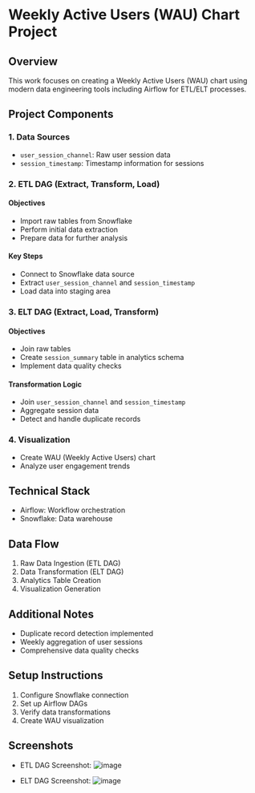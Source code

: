 # Weekly Active Users (WAU) Chart Project

## Overview
This work focuses on creating a Weekly Active Users (WAU) chart using modern data engineering tools including Airflow for ETL/ELT processes.

## Project Components
### 1. Data Sources
- `user_session_channel`: Raw user session data
- `session_timestamp`: Timestamp information for sessions

### 2. ETL DAG (Extract, Transform, Load)
#### Objectives
- Import raw tables from Snowflake
- Perform initial data extraction
- Prepare data for further analysis

#### Key Steps
- Connect to Snowflake data source
- Extract `user_session_channel` and `session_timestamp`
- Load data into staging area

### 3. ELT DAG (Extract, Load, Transform)
#### Objectives
- Join raw tables
- Create `session_summary` table in analytics schema
- Implement data quality checks

#### Transformation Logic
- Join `user_session_channel` and `session_timestamp`
- Aggregate session data
- Detect and handle duplicate records

### 4. Visualization
- Create WAU (Weekly Active Users) chart
- Analyze user engagement trends

## Technical Stack
- Airflow: Workflow orchestration
- Snowflake: Data warehouse

## Data Flow
1. Raw Data Ingestion (ETL DAG)
2. Data Transformation (ELT DAG)
3. Analytics Table Creation
4. Visualization Generation

## Additional Notes
- Duplicate record detection implemented
- Weekly aggregation of user sessions
- Comprehensive data quality checks

## Setup Instructions
1. Configure Snowflake connection
2. Set up Airflow DAGs
3. Verify data transformations
4. Create WAU visualization

## Screenshots
- ETL DAG Screenshot: ![image](https://github.com/user-attachments/assets/1dfaf9e4-e1d7-4d3a-a4ab-cea36e438159)

- ELT DAG Screenshot: ![image](https://github.com/user-attachments/assets/b4a7532b-e915-431d-8c13-6d6d7a22dd3a)

